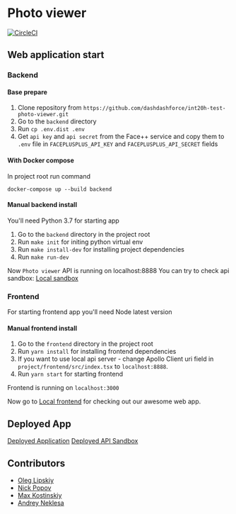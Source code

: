 # Photo viewer

[![CircleCI](https://circleci.com/gh/dashdashforce/int20h-test-photo-viewer/tree/master.svg?style=svg)](https://circleci.com/gh/dashdashforce/int20h-test-photo-viewer/tree/master)

## Web application start

### Backend

#### Base prepare

1. Clone repository from `https://github.com/dashdashforce/int20h-test-photo-viewer.git`
2. Go to the `backend` directory
3. Run `cp .env.dist .env`
4. Get `api key` and `api secret` from the Face++ service and copy them to `.env` file in `FACEPLUSPLUS_API_KEY` and `FACEPLUSPLUS_API_SECRET` fields

#### With Docker compose

In project root run command

`docker-compose up --build backend`

#### Manual backend install

You'll need Python 3.7 for starting app

1. Go to the `backend` directory in the project root
2. Run `make init` for initing python virtual env
3. Run `make install-dev` for installing project dependencies
4. Run `make run-dev`

Now `Photo viewer` API is running on localhost:8888
You can try to check api sandbox: [Local sandbox](http://localhost:8888/graphql)

### Frontend

For starting frontend app you'll need Node latest version

#### Manual frontend install

1. Go to the `frontend` directory in the project root
2. Run `yarn install` for installing frontend dependencies
3. If you want to use local api server - change Apollo Client
uri field in `project/frontend/src/index.tsx` to `localhost:8888`.
4. Run `yarn start` for starting frontend

Frontend is running on `localhost:3000`

Now go to [Local frontend](http://localhost:3000) for checking out our awesome web app.

## Deployed App

[Deployed Application](http://ddforce.nckcol.com/photo-viewer)
[Deployed API Sandbox](http://ddforce.nckcol.com/photo-viewer/api/graphql)

## Contributors

- [Oleg Lipskiy](https://github.com/acterics)
- [Nick Popov](https://github.com/nckcol)
- [Max Kostinskiy](https://github.com/promojjj)
- [Andrey Neklesa](https://github.com/alad1chek)
